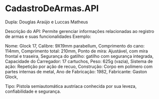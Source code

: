 # CadastroDeArmas.API

Dupla: Douglas Araújo e Luccas Matheus

Descrição do API: Permite gerenciar informações relacionadas ao registro de armas e suas funcionalidades
Exemplo: 

Nome: Glock 17,
Calibre: 9X19mm parabellum,
Comprimento do cano: 114mm,
Comprimento total: 210mm,
Ponto de mira: Ajustável, com mira frontal e traseira,
Segurança do gatilho: gatilho com segurança integrada,
Capacidade do Carregador: 17 cartuchos,
Peso: 625g (vazia),
Sistema de ação: Repetição por ação de recuo,
Construção: Corpo em polímero com partes internas de metal,
Ano de Fabricação: 1982,
Fabricante: Gaston Glock,

Tipo: Pistola semiautomática austríaca conhecida por sua leveza, confiabilidade e segurança.
